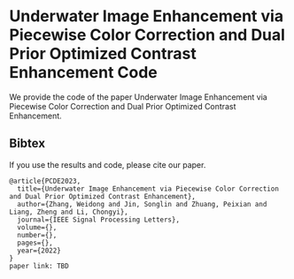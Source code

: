 # Underwater Image Enhancement via Piecewise Color Correction and Dual Prior Optimized Contrast Enhancement Code

We provide the code of the paper Underwater Image Enhancement via Piecewise Color Correction and Dual Prior Optimized Contrast Enhancement. 

## Bibtex
If you use the results and code, please cite our paper.
```
@article{PCDE2023,
  title={Underwater Image Enhancement via Piecewise Color Correction and Dual Prior Optimized Contrast Enhancement},
  author={Zhang, Weidong and Jin, Songlin and Zhuang, Peixian and Liang, Zheng and Li, Chongyi},
  journal={IEEE Signal Processing Letters},
  volume={},
  number={},
  pages={},
  year={2022}
}
paper link: TBD


